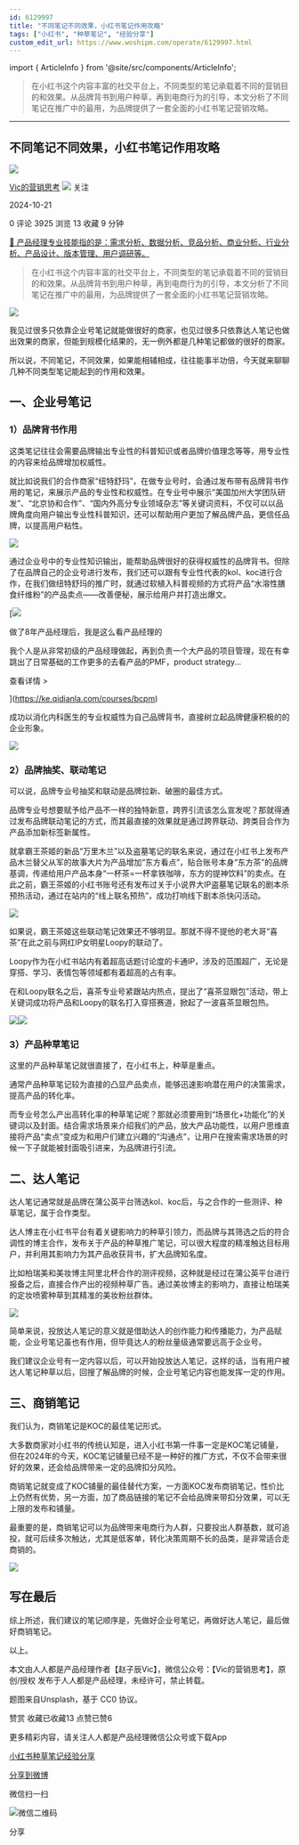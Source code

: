 ```yaml
---
id: 6129997
title: "不同笔记不同效果，小红书笔记作用攻略"
tags: ["小红书", "种草笔记", "经验分享"]
custom_edit_url: https://www.woshipm.com/operate/6129997.html
---
```

import { ArticleInfo } from '@site/src/components/ArticleInfo';

<ArticleInfo
    author="Vic的营销思考"
    authorLink="https://www.woshipm.com/u/1571258"
    published="2024-10-21"
    views={3925}
    comments={0}
    collects={13}
/>

> 在小红书这个内容丰富的社交平台上，不同类型的笔记承载着不同的营销目的和效果。从品牌背书到用户种草，再到电商行为的引导，本文分析了不同笔记在推广中的最用，为品牌提供了一套全面的小红书笔记营销攻略。

---

## 不同笔记不同效果，小红书笔记作用攻略

[![](https://static.woshipm.com/view/woshipm_api_def_20240307101527_4536.jpg?imageView2/1/w/72/h/72/q/100)](https://www.woshipm.com/u/1571258)

[Vic的营销思考](https://www.woshipm.com/u/1571258) ![](https://static.woshipm.com/tag/1101_1@2x.png) 关注

2024-10-21

0 评论 3925 浏览 13 收藏 9 分钟

[🔗 产品经理专业技能指的是：需求分析、数据分析、竞品分析、商业分析、行业分析、产品设计、版本管理、用户调研等。](https://ke.qidianla.com/courses/90pm)

> 在小红书这个内容丰富的社交平台上，不同类型的笔记承载着不同的营销目的和效果。从品牌背书到用户种草，再到电商行为的引导，本文分析了不同笔记在推广中的最用，为品牌提供了一套全面的小红书笔记营销攻略。

![](https://image.woshipm.com/2024/10/19/3302a57c-8dde-11ef-a842-00163e142b65.png)

我见过很多只依靠企业号笔记就能做很好的商家，也见过很多只依靠达人笔记也做出效果的商家，但能到规模化结果的，无一例外都是几种笔记都做的很好的商家。

所以说，不同笔记，不同效果，如果能相辅相成，往往能事半功倍，今天就来聊聊几种不同类型笔记能起到的作用和效果。

## 一、企业号笔记

### 1）品牌背书作用

这类笔记往往会需要品牌输出专业性的科普知识或者品牌价值理念等等，用专业性的内容来给品牌增加权威性。

就比如说我们的合作商家“纽特舒玛”，在做专业号时，会通过发布带有品牌背书作用的笔记，来展示产品的专业性和权威性。在专业号中展示“美国加州大学团队研发”、“北京协和合作”、“国内外高分专业领域杂志”等关键词资料，不仅可以以品牌角度向用户输出专业性科普知识，还可以帮助用户更加了解品牌产品，更信任品牌，以提高用户粘性。

![](https://image.woshipm.com/2024/10/21/1e8f61ce-8f79-11ef-8da6-00163e142b65.png)

通过企业号中的专业性知识输出，能帮助品牌很好的获得权威性的品牌背书。但除了在品牌自己的企业号进行发布，我们还可以跟有专业性代表的kol、koc进行合作，在我们做纽特舒玛的推广时，就通过软植入科普视频的方式将产品“水溶性膳食纤维粉”的产品卖点——改善便秘，展示给用户并打造出爆文。

[![](https://image.woshipm.com/2023/08/02/bf59b8ba-30e4-11ee-88e7-00163e0b5ff3.png)

做了8年产品经理后，我是这么看产品经理的

我个人是从非常初级的产品经理做起，再到负责一个大产品的项目管理，现在有幸跳出了日常基础的工作更多的去看产品的PMF，product strategy...

查看详情 >

](https://ke.qidianla.com/courses/bcpm)

成功以消化内科医生的专业权威性为自己品牌背书，直接树立起品牌健康积极的的企业形象。

![](https://image.woshipm.com/2024/10/21/1f1251a6-8f79-11ef-8da6-00163e142b65.png)

### 2）品牌抽奖、联动笔记

可以说，品牌专业号抽奖和联动是品牌拉新、破圈的最佳方式。

品牌专业号想要赋予给产品不一样的独特新意，跨界引流该怎么宣发呢？那就得通过发布品牌联动笔记的方式，而其最直接的效果就是通过跨界联动、跨类目合作为产品添加新标签新属性。

就拿霸王茶姬的新品“万里木兰”以及盗墓笔记的联名来说，通过在小红书上发布产品木兰替父从军的故事大片为产品增加“东方看点”，贴合账号本身“东方茶”的品牌基调，传递给用户产品本身“一杯茶=一杯拿铁咖啡，东方的提神饮料”的卖点。在此之前，霸王茶姬的小红书账号还有发布过关于小说界大IP盗墓笔记联名的剧本杀预热活动，通过在站内的“线上联名预热”，成功打响线下剧本杀快闪活动。

![](https://image.woshipm.com/2024/10/21/1f931976-8f79-11ef-8da6-00163e142b65.png)

如果说，霸王茶姬这些联动笔记效果还不够明显。那就不得不提他的老大哥“喜茶”在此之前与网红IP女明星Loopy的联动了。

Loopy作为在小红书站内有着超高话题讨论度的卡通IP，涉及的范围超广，无论是穿搭、学习、表情包等领域都有着超高的占有率。

在和Loopy联名之后，喜茶专业号紧跟站内热点，提出了“喜茶显眼包”活动，带上关键词成功将产品和Loopy的联名打入穿搭赛道，掀起了一波喜茶显眼包热。

![](https://image.woshipm.com/2024/10/21/20591f86-8f79-11ef-8da6-00163e142b65.png)![](https://image.woshipm.com/2024/10/21/20f3ad3a-8f79-11ef-8da6-00163e142b65.png)

### 3）产品种草笔记

这里的产品种草笔记就很直接了，在小红书上，种草是重点。

通常产品种草笔记较为直接的凸显产品卖点，能够迅速影响潜在用户的决策需求，提高产品的转化率。

而专业号怎么产出高转化率的种草笔记呢？那就必须要用到“场景化+功能化”的关键词以及封面。结合需求场景来介绍我们的产品，放大产品功能性，以用户思维直接将产品“卖点”变成为和用户们建立兴趣的“沟通点”，让用户在搜索需求场景的时候一下子就能被封面吸引进来，为品牌进行引流。

## 二、达人笔记

达人笔记通常就是品牌在蒲公英平台筛选kol、koc后，与之合作的一些测评、种草笔记，属于合作类型。

达人博主在小红书平台有着关键影响力的种草引领力，而品牌与其筛选之后的符合调性的博主合作，发布关于产品的种草推广笔记，可以很大程度的精准触达目标用户，并利用其影响力为其产品收获背书，扩大品牌知名度。

比如柏瑞美和美妆博主阿里北杯合作的测评视频，这种就是经过在蒲公英平台进行报备之后，直接合作产出的视频种草广告。通过美妆博主的影响力，直接让柏瑞美的定妆喷雾种草到其精准的美妆粉丝群体。

![](https://image.woshipm.com/2024/10/21/21d69000-8f79-11ef-8da6-00163e142b65.png)

简单来说，投放达人笔记的意义就是借助达人的创作能力和传播能力，为产品赋能，企业号笔记虽也有作用，但毕竟达人的粉丝量级通常要远高于企业号。

我们建议企业号有一定内容以后，可以开始投放达人笔记，这样的话，当有用户被达人笔记种草以后，回搜了解品牌的时候，企业号笔记内容也能发挥一定的作用。

## 三、商销笔记

我们认为，商销笔记是KOC的最佳笔记形式。

大多数商家对小红书的传统认知是，进入小红书第一件事一定是KOC笔记铺量，但在2024年的今天，KOC笔记铺量已经不是一种好的推广方式，不仅不会带来很好的效果，还会给品牌带来一定的品牌扣分风险。

商销笔记就变成了KOC铺量的最佳替代方案，一方面KOC发布商销笔记，性价比上仍然有优势，另一方面，加了商品链接的笔记不会给品牌来带扣分效果，可以无上限的发布和铺量。

最重要的是，商销笔记可以为品牌带来电商行为人群，只要投出人群基数，就可追投，就可后续多次触达，尤其是低客单，转化决策周期不长的品类，是非常适合走商销的。

![](https://image.woshipm.com/2024/10/21/2275b14e-8f79-11ef-8da6-00163e142b65.png)

## 写在最后

综上所述，我们建议的笔记顺序是，先做好企业号笔记，再做好达人笔记，最后做好商销笔记。

以上。

本文由人人都是产品经理作者【赵子辰Vic】，微信公众号：【Vic的营销思考】，原创/授权 发布于人人都是产品经理，未经许可，禁止转载。

题图来自Unsplash，基于 CC0 协议。

赞赏 收藏已收藏13 点赞已赞6

更多精彩内容，请关注人人都是产品经理微信公众号或下载App

[小红书](https://www.woshipm.com/tag/%e5%b0%8f%e7%ba%a2%e4%b9%a6)[种草笔记](https://www.woshipm.com/tag/%e7%a7%8d%e8%8d%89%e7%ac%94%e8%ae%b0)[经验分享](https://www.woshipm.com/tag/%e7%bb%8f%e9%aa%8c%e5%88%86%e4%ba%ab)

[分享到微博](https://service.weibo.com/share/share.php?appkey=2775287854&title=不同笔记不同效果，小红书笔记作用攻略&url=https://www.woshipm.com/operate/6129997.html&pic=https://image.woshipm.com/2024/10/19/3302a57c-8dde-11ef-a842-00163e142b65.png)

微信扫一扫

![微信二维码](https://api.pwmqr.com/qrcode/create/?url=https://www.woshipm.com/operate/6129997.html)

分享